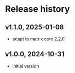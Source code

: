 # Release history

## v1.1.0, 2025-01-08
- adapt to matrix core 2.2.0

## v1.0.0, 2024-10-31
- initial version